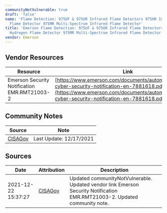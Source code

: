 ```yaml
---
communityNotVulnerable: true
draft: 'false'
name: 'Flame Detection: 975UF & 975UR Infrared Flame Detectors 975HR Infrared Hydrogen
  Flame Detector 975MR Multi-Spectrum Infrared Flame Detector'
title: 'Emerson Flame Detection: 975UF & 975UR Infrared Flame Detectors 975HR Infrared
  Hydrogen Flame Detector 975MR Multi-Spectrum Infrared Flame Detector'
vendor: Emerson
---
```


## Vendor Resources
| Resource | Link |
| --- | --- |
| Emerson Security Notification EMR.RMT21003-2 | [https://www.emerson.com/documents/automation/emerson-cyber-security-notification-en-7881618.pdf](https://www.emerson.com/documents/automation/emerson-cyber-security-notification-en-7881618.pdf) |


## Community Notes
| Source | Note |
| --- | --- |
| [CISAGov](https://raw.githubusercontent.com/cisagov/log4j-affected-db/develop/README.md) | Last Update: 12/17/2021 |

## Sources
| Date | Attribution | Description |
| --- | --- | --- |
| 2021-12-22 15:37:27 | [CISAGov](https://raw.githubusercontent.com/cisagov/log4j-affected-db/develop/README.md) | Updated communityNotVulnerable. Updated vendor link Emerson Security Notification EMR.RMT21003-2. Updated community note.  |
